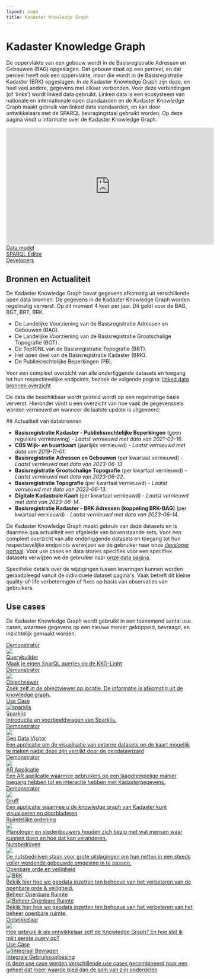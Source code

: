 ```yaml
---
layout: page
title: Kadaster Knowledge Graph
---
```


<link rel="stylesheet" href="/assets/css/developer.css">

# Kadaster Knowledge Graph
De oppervlakte van een gebouw wordt in de Basisregistratie Adressen en Gebouwen (BAG) opgeslagen. Dat gebouw staat op een perceel, en dat perceel heeft ook een oppervlakte, maar die wordt in de Basisregistratie Kadaster (BRK) opgeslagen. In de Kadaster Knowledge Graph zijn deze, en heel veel andere, gegevens met elkaar verbonden. Voor deze verbindingen (of ‘links’) wordt linked data gebruikt. Linked data is een ecosysteem van nationale en internationale open standaarden en de Kadaster Knowledge Graph maakt gebruik van linked data standaarden, en kan door ontwikkelaars met de SPARQL bevragingstaal gebruikt worden. Op deze pagina vindt u informatie over de Kadaster Knowledge Graph.

<iframe width="560" height="315" src="https://www.youtube-nocookie.com/embed/HiuHTMy-A-g" title="YouTube video player" frameborder="0" allow="accelerometer; autoplay; clipboard-write; encrypted-media; gyroscope; picture-in-picture" allowfullscreen></iframe>

<div class="cards-wrapper">
  <a href="https://kadaster.wvr.io/kadaster-knowledge-graph?branch=main&tab=home">
      <div class="card-type" style="padding-right: 10%;">Data model</div>
  </a>
    <a href="https://data.labs.kadaster.nl/dst/kkg/sparql/default">
      <div class="card-type" style="padding-right: 10%;">SPARQL Editor</div>
  </a>
    <a href="https://labs.kadaster.nl/developer">
      <div class="card-type" style="padding-right: 10%;">Developers</div>
  </a>
</div>


## Bronnen en Actualiteit
De Kadaster Knowledge Graph bevat gegevens afkomstig uit verschillende open data bronnen. De gegevens in de Kadaster Knowledge Graph worden regelmatig ververst. Op dit moment 4 keer per jaar. Dit geldt voor de BAG, BGT, BRT, BRK.

- De Landelijke Voorziening van de Basisregistratie Adressen en Gebouwen (BAG).
- De Landelijke Voorziening van de Basisregistratie Grootschalige Topografie (BGT).
- De Top10NL van de Basisregistratie Topografie (BRT).
- Het open deel van de Basisregistratie Kadaster (BRK).
- De Publiekrechtelijke Beperkingen (PB).

Voor een compleet overzicht van alle onderliggende datasets en toegang tot hun respectievelijke endpoints, bezoek de volgende pagina: [linked data bronnen overzicht](https://labs.kadaster.nl/developer/sparql/)

De data die beschikbaar wordt gesteld wordt op een regelmatige basis ververst. Hieronder vindt u een overzicht van hoe vaak de gegevenssets worden vernieuwd en wanneer de laatste update is uitgevoerd:

<div class="textbox" markdown="1">
## Actualiteit van databronnen

- **Basisregistratie Kadaster - Publieksrechtelijke Beperkingen** (geen reguliere vernieuwing) - *Laatst vernieuwd met data van 2021-03-16*.
- **CBS Wijk- en buurtkaart** (jaarlijks vernieuwd) - *Laatst vernieuwd met data van 2019-11-01*.
- **Basisregistratie Adressen en Gebouwen** (per kwartaal vernieuwd) - *Laatst vernieuwd met data van 2023-06-13*.
- **Basisregistratie Grootschalige Topografie** (per kwartaal vernieuwd) - *Laatst vernieuwd met data van 2023-06-22*.
- **Basisregistratie Topografie** (per kwartaal vernieuwd) - *Laatst vernieuwd met data van 2023-06-13*.
- **Digitale Kadastrale Kaart** (per kwartaal vernieuwd) - *Laatst vernieuwd met data van 2023-06-14*.
- **Basisregistratie Kadaster - BRK Adressen (koppeling BRK-BAG)** (per kwartaal vernieuwd) - *Laatst vernieuwd met data van 2023-06-14*.


De Kadaster Knowledge Graph maakt gebruik van deze datasets en is daarmee qua actualiteit een afgeleide van bovenstaande sets. Voor een compleet overzicht van alle onderliggende datasets en toegang tot hun respectievelijke endpoints werwijzen we de gebruiker naar onze [developer portaal](/developer/sparql/). Voor use cases en data stories specifiek voor een specifiek datasets verwijzen we de gebruiker naar [onze data pagina](/data/).

</div>

Specifieke details over de wijzigingen tussen leveringen kunnen worden geraadpleegd vanuit de individuele dataset pagina's. Vaak betreft dit kleine quality-of-life verbeteringen of fixes op basis van observaties van gebruikers.

## Use cases

De Kadaster Knowledge Graph wordt gebruikt in een toenemend aantal use
cases, waarmee gegevens op een nieuwe manier gekoppeld, bevraagd, en
inzichtelijk gemaakt worden.

<div class="cards-wrapper">

   <a href="/demonstrators/querybuilder/index.html">
    <div class="card">
      <div class="card-type">Demonstrator</div>
      <img class="card-image" src="/assets/images/querybuilder.png">
      <div class="card-title">Querybuilder</div>
      <div class="card-description">Maak je eigen SparQL queries op de KKG-Light</div>
    </div>
  </a> 

  <a href="/demonstrators/objectviewer">
    <div class="card">
      <div class="card-type">Demonstrator</div>
      <img class="card-image" src="/assets/images/bag.png">
      <div class="card-title">Objectviewer</div>
      <div class="card-description">Zoek zelf in de objectviewer op locatie. De informatie is afkomstig uit de knowledge graph.</div>
    </div>
  </a>
    <a href="/cases/sparklis">
    <div class="card">
      <div class="card-type">Use Case</div>
      <img class="card-image" src="/assets/images/sparklis.png" alt="sparklis">
      <div class="card-title">Sparklis</div>
      <div class="card-description">Introductie en voorbeeldvragen van Sparklis.</div>
    </div>
  </a>
  <a href="/demonstrators/geodatavisitor">
    <div class="card">
      <div class="card-type">Demonstrator</div>
      <img class="card-image" src="/assets/images/geodatavisitor.png">
      <div class="card-title">Geo Data Visitor</div>
      <div class="card-description">Een applicatie om de visualisatie van externe datasets op de kaart mogelijk te maken nadat deze zijn verrijkt door de geodatawizard </div>
    </div>
  </a>
 <a href="/cases/ar-applicatie">
    <div class="card">
      <div class="card-type">Demonstrator</div>
      <img class="card-image" src="/assets/images/kadaster-logo.png">
      <div class="card-title">AR Applicatie</div>
      <div class="card-description">Een AR applicatie waarmee gebruikers op een laagdrempelige manier toegang hebben tot en interactie hebben met Kadastergegevens.</div>
    </div>
  </a>
  <a href="/demonstrators/gruff/index.html">
    <div class="card">
      <div class="card-type">Demonstrator</div>
      <img class="card-image" src="/assets/images/gruff.png">
      <div class="card-title">Gruff</div>
      <div class="card-description">Een applicatie waarmee u de knowledge graph van Kadaster kunt visualiseren en doorbladeren</div>
    </div>
  </a>
  <a href="https://data.labs.kadaster.nl/integrale-gebruiksoplossing-igo/-/stories/planologen-per-buurt">
    <div class="card">
      <div class="card-type">Ruimtelijke ordening</div>
      <img class="card-image" src="/assets/images/planologen-screenshot.PNG">
      <div class="card-description">Planologen en stedenbouwers houden zich bezig met wat mensen waar kunnen doen en hoe dat kan veranderen.</div>
    </div>
  </a>
    <a href="https://data.labs.kadaster.nl/integrale-gebruiksoplossing-igo/-/stories/nutsbedrijven">
    <div class="card">
      <div class="card-type">Nutsbedrijven</div>
      <img class="card-image" src="/assets/images/elektriciteitsmast.PNG">
      <div class="card-description">De nutsbedrijven staan voor grote uitdagingen om hun netten in een steeds voller wordende gebouwde omgeving in te passen.</div>
    </div>
  </a>
  <a href="https://data.labs.kadaster.nl/integrale-gebruiksoplossing-igo/-/stories/openbare-orde-en-veiligheid">
    <div class="card">
      <div class="card-type">Openbare orde en veiligheid</div>
      <img class="card-image" src="/assets/images/BRK.jpg" alt="BRK">
      <div class="card-description">Bekijk hier hoe we geodata inzetten ten behoeve van het verbeteren van de openbare orde & veiligheid.</div>
    </div>
  </a>
    <!-- <a href="https://data.labs.kadaster.nl/integrale-gebruiksoplossing-igo/-/Kwaliteitstoezicht-en-Handhaving">
    <div class="card">
      <div class="card-type">Kwaliteitstoezicht & Handhaving</div>
      <img class="card-image" src="/assets/images/bag-bgt-tooltip.PNG" alt="BAG-BGT kwaliteit">
      <div class="card-description">Bekijk hier hoe we de iGO kunnen inzetten tbv kwaliteitsverbetering van de geobasisregistraties</div>
    </div>
  </a> -->
  <a href="https://data.labs.kadaster.nl/integrale-gebruiksoplossing-igo/-/stories/beheer-openbare-ruimte">
    <div class="card">
      <div class="card-type">Beheer Openbare Ruimte</div>
      <img class="card-image" src="/assets/images/story-bor.PNG" alt="Beheer Openbare Ruimte">
      <div class="card-description">Bekijk hier hoe we geodata inzetten ten behoeve van het verbeteren van het beheer openbare ruimte.</div>
    </div>
  </a>
    <a href="https://data.labs.kadaster.nl/dst/-/stories/algemene-queries-voor-kkg-gebruik">
    <div class="card">
      <div class="card-type">Ontwikkelaar</div>
      <img class="card-image" src="/assets/images/eerste-igo.PNG">
      <div class="card-description">Hoe gebruik ik als ontwikkelaar zelf de Knowledge Graph? En hoe stel ik mijn eerste query op?</div>
    </div>
  </a>
  <a href="/cases/integralegebruiksoplossing">
    <div class="card">
      <div class="card-type">Use Case</div>
      <img class="card-image" src="/assets/images/igo-design.PNG" alt="Integraal Bevragen">
      <div class="card-title">Integrale Gebruiksoplossing</div>
      <div class="card-description">In deze use case worden verschillende use cases gecombineerd naar een geheel dat meer waarde bied dan de som van zijn onderdelen</div>
    </div>
  </a>
</div>
